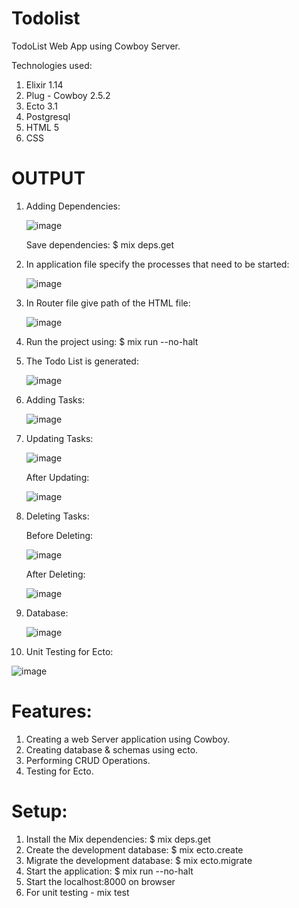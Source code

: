 
# Todolist
TodoList Web App using Cowboy Server.

Technologies used:
1) Elixir 1.14 
2) Plug - Cowboy 2.5.2 
3) Ecto 3.1 
4) Postgresql 
5) HTML 5 
6) CSS

# OUTPUT

1) Adding Dependencies:

   ![image](https://user-images.githubusercontent.com/100900392/207044893-602f0491-e129-4109-a3d1-4b33bdca5f83.png)
 
   Save dependencies: $ mix deps.get
 
2) In application file specify the processes that need to be started:

   ![image](https://user-images.githubusercontent.com/100900392/207045497-377cd29c-d88b-47a7-8255-6e9ea5096878.png)

3) In Router file give path of the HTML file:

   ![image](https://user-images.githubusercontent.com/100900392/207045781-2c891337-a9ad-4a08-92a1-4a86328e92a7.png)

4) Run the project using: $ mix run --no-halt

5) The Todo List is generated: 

   ![image](https://user-images.githubusercontent.com/100900392/210222616-a59b48f4-daa0-430d-83f8-3c651191985f.png)

6) Adding Tasks:
   
   ![image](https://user-images.githubusercontent.com/100900392/210223443-85c0cd28-8263-4ba8-bd31-f801ed40ffb1.png)

7) Updating Tasks:
    
   ![image](https://user-images.githubusercontent.com/100900392/210224655-5014495c-21f1-45e7-97bb-642f6dc12173.png)

    After Updating:
    
   ![image](https://user-images.githubusercontent.com/100900392/210224723-c611d14d-d2ee-4a15-886a-4de95c95dc66.png)
   
8) Deleting Tasks:

   Before Deleting:

   ![image](https://user-images.githubusercontent.com/100900392/210224739-5a2fd4b3-b914-4caf-aa7e-b7ca370b2c6c.png)

   After Deleting:
   
   ![image](https://user-images.githubusercontent.com/100900392/210224778-7aea1b4f-e4c5-43d8-9920-ebce4f0865d7.png)
   
9) Database:

   ![image](https://user-images.githubusercontent.com/100900392/210200166-8120489a-1ec2-479b-abfb-8c9277e178ad.png)
   
10) Unit Testing for Ecto:

   ![image](https://user-images.githubusercontent.com/100900392/207049415-9760dfbd-1b13-4944-b429-aee620965742.png)

# Features:

1) Creating a web Server application using Cowboy.
2) Creating database & schemas using ecto.
3) Performing CRUD Operations.
4) Testing for Ecto.

# Setup:

1) Install the Mix dependencies: $ mix deps.get
2) Create the development database: $ mix ecto.create
3) Migrate the development database: $ mix ecto.migrate
4) Start the application: $ mix run --no-halt
5) Start the localhost:8000 on browser
6) For unit testing - mix test

